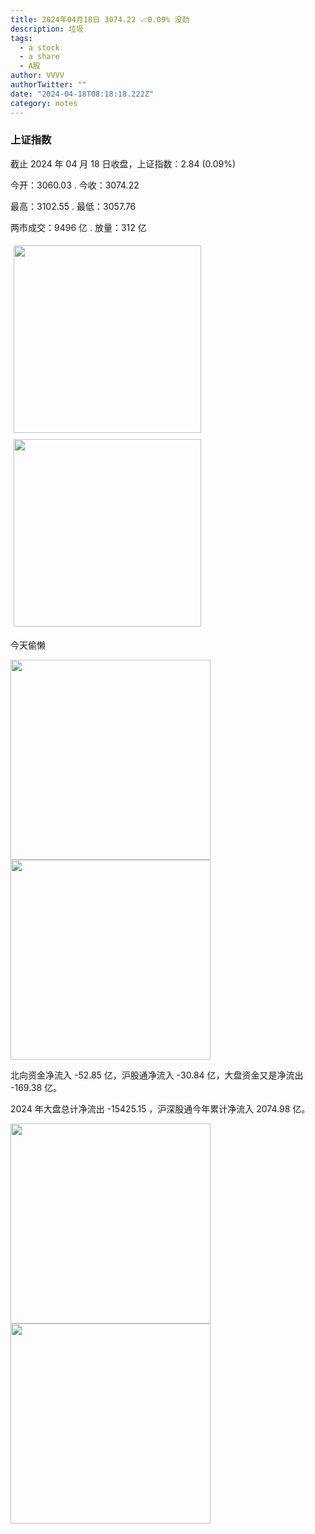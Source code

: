```yaml
---
title: 2024年04月18日 3074.22 📈0.09% 没劲
description: 垃圾
tags:
  - a stock
  - a share
  - A股
author: VVVV
authorTwitter: ""
date: "2024-04-18T08:18:18.222Z"
category: notes
---
```


### 上证指数

截止 2024 年 04 月 18 日收盘，上证指数：<span class="font-semibold text-r-5">2.84 (0.09%)</span>

今开：<span class="font-semibold text-g-5">3060.03 </span> . 今收：<span class="font-semibold text-r-5">3074.22 </span>

最高：<span class="font-semibold text-r-5">3102.55 </span> . 最低：<span class="font-semibold text-g-5">3057.76 </span>

两市成交：<span class="font-semibold">9496 亿</span> . 放量：<span class="font-semibold text-r-5">312 亿</span>

<img src="/images/uploads/2024-04/20240418-zs-sh.png" style="width: 300px;display:inline-block;margin: 5px">
<img src="/images/uploads/2024-04/20240418-zs-sh-rk.png" style="width: 300px;display:inline-block;margin: 5px">

今天偷懒

<img src="/images/uploads/2024-04/20240418-zs-global.png" width="320">
<img src="/images/uploads/2024-04/20240418-zs-bs.png" width="320">

北向资金净流入 <span class="font-semibold text-g-5">-52.85 亿</span>，沪股通净流入 <span class="font-semibold text-g-5">-30.84 亿</span>，大盘资金又是净流出 <span class="font-semibold text-g-5">-169.38 亿</span>。

2024 年大盘总计净流出 <span class="font-semibold text-g-8">-15425.15  </span>，沪深股通今年累计净流入 <span class="font-semibold text-r-7">2074.98 </span>亿。

<img src="/images/uploads/2024-04/20240418-zs-as.png" width="320">
<img src="/images/uploads/2024-04/20240418-zs-zdtj.png" width="320">
